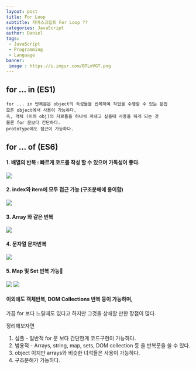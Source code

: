 ```yaml
---
layout: post
title: For Loop
subtitle: 자바스크립트 For Loop ??
categories: JavaScript
author: Daniel
tags: 
 - JavaScript
 - Programming
 - Language
banner:
 image : https://i.imgur.com/BTLmVGT.png
---
```


## for ... in  (ES1)

	for ... in 반복문은 object의 속성들을 반복하여 작업을 수행할 수 있는 문법
	모든 object에서 사용이 가능하다.
	즉, 객체 (이하 obj)의 자료들을 하나씩 꺼내고 싶을때 사용을 하게 되는 것
	물론 for 문보다 간단하다.
	prototype에도 접근이 가능하다.
	
## for ... of (ES6)
	
#### 1. 배열의 반복 : 빠르게 코드를 작성 할 수 있으며 가독성이 좋다.

![](https://i.imgur.com/BTLmVGT.png)
#### 2. index와 item에 모두 접근 가능 (구조분해에 용이함)

![](https://i.imgur.com/015NYot.png)
#### 3. Array 와 같은 반복

![](https://i.imgur.com/L9V7hyg.png)

#### 4. 문자열 문자반복

![](https://i.imgur.com/U4Qc13q.png)

#### 5. Map 및 Set 반복 가능

![](https://i.imgur.com/6Vn9p8W.png)
![](https://i.imgur.com/NXMEDSE.png)

#### 이외에도 객체반복, DOM Collections 반복 등이 가능하며, 
가끔 for 보다 느릴때도 있다고 하지만 그것을 상쇄할 만한 장점이 많다.

정리해보자면
1. 심플 - 일반적 for 문 보다 간단한게 코드구현이 가능하다.
2. 범용적 - Arrays, string, map, sets, DOM collection 등 을 반복문을 쓸 수 있다.
3. object 이지만 arrays와 비슷한 녀석들은 사용이 가능하다.
4. 구조분해가 가능하다.
